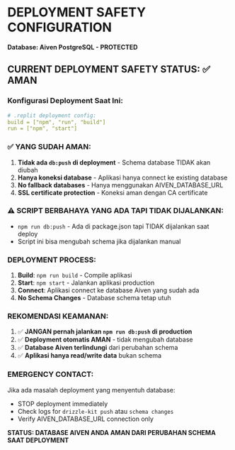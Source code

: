 # DEPLOYMENT SAFETY CONFIGURATION
**Database: Aiven PostgreSQL - PROTECTED**

## CURRENT DEPLOYMENT SAFETY STATUS: ✅ AMAN

### Konfigurasi Deployment Saat Ini:
```yaml
# .replit deployment config:
build = ["npm", "run", "build"]
run = ["npm", "start"]
```

### ✅ YANG SUDAH AMAN:
1. **Tidak ada `db:push` di deployment** - Schema database TIDAK akan diubah
2. **Hanya koneksi database** - Aplikasi hanya connect ke existing database
3. **No fallback databases** - Hanya menggunakan AIVEN_DATABASE_URL
4. **SSL certificate protection** - Koneksi aman dengan CA certificate

### ⚠️ SCRIPT BERBAHAYA YANG ADA TAPI TIDAK DIJALANKAN:
- `npm run db:push` - Ada di package.json tapi TIDAK dijalankan saat deploy
- Script ini bisa mengubah schema jika dijalankan manual

### DEPLOYMENT PROCESS:
1. **Build**: `npm run build` - Compile aplikasi
2. **Start**: `npm start` - Jalankan aplikasi production
3. **Connect**: Aplikasi connect ke database Aiven yang sudah ada
4. **No Schema Changes** - Database schema tetap utuh

### REKOMENDASI KEAMANAN:
1. ✅ **JANGAN pernah jalankan `npm run db:push` di production**
2. ✅ **Deployment otomatis AMAN** - tidak mengubah database
3. ✅ **Database Aiven terlindungi** dari perubahan schema
4. ✅ **Aplikasi hanya read/write data** bukan schema

### EMERGENCY CONTACT:
Jika ada masalah deployment yang menyentuh database:
- STOP deployment immediately
- Check logs for `drizzle-kit push` atau `schema changes`
- Verify AIVEN_DATABASE_URL connection only

**STATUS: DATABASE AIVEN ANDA AMAN DARI PERUBAHAN SCHEMA SAAT DEPLOYMENT**